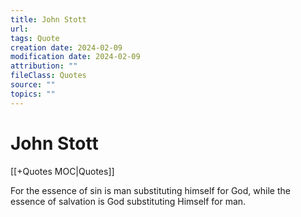 ```yaml
---
title: John Stott
url: 
tags: Quote
creation date: 2024-02-09
modification date: 2024-02-09
attribution: ""
fileClass: Quotes
source: ""
topics: ""
---
```


# John Stott

[[+Quotes MOC|Quotes]]

For the essence of sin is man substituting himself for God, while the essence of salvation is God substituting Himself for man.
